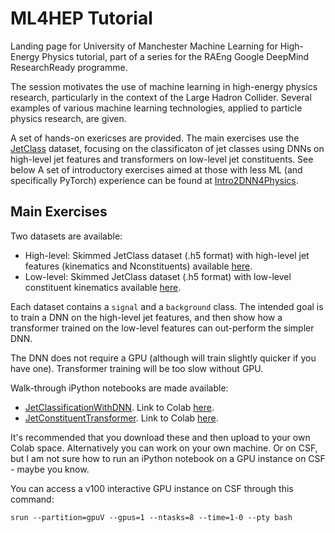 # ML4HEP Tutorial

Landing page for University of Manchester Machine Learning for High-Energy Physics tutorial, part of a series for the RAEng Google DeepMind ResearchReady programme.

The session motivates the use of machine learning in high-energy physics research, particularly in the context of the Large Hadron Collider.
Several examples of various machine learning technologies, applied to particle physics research, are given.

A set of hands-on exericses are provided.
The main exercises use the [JetClass](https://zenodo.org/records/6619768) dataset, focusing on the classificaton of jet classes using DNNs on high-level jet features and transformers on low-level jet constituents.  See below
A set of introductory exercises aimed at those with less ML (and specifically PyTorch) experience can be found at [Intro2DNN4Physics](https://github.com/els285/Intro2NN4Physics/tree/main/Exercises).


## Main Exercises
Two datasets are available:
* High-level: Skimmed JetClass dataset (.h5 format) with high-level jet features (kinematics and Nconstituents) available [here](https://cernbox.cern.ch/s/HAsUVTx60u7L7TY/).
* Low-level: Skimmed JetClass dataset (.h5 format) with low-level constituent kinematics available [here](https://cernbox.cern.ch/s/4rtGlo1RlFvUNwz).

Each dataset contains a `signal` and a `background` class. The intended goal is to train a DNN on the high-level jet features, and then show how a transformer trained on the low-level features can out-perform the simpler DNN.

The DNN does not require a GPU (although will train slightly quicker if you have one). Transformer training will be too slow without GPU.

Walk-through iPython notebooks are made available:
* [JetClassificationWithDNN](https://github.com/els285/RAEngHEPTutorial/blob/main/JetClassificationWithDNN_public.ipynb). Link to Colab [here](https://colab.research.google.com/drive/1Oq1hIkK740ljFWtiUvHb407FawQwvNYp?usp=sharing).
* [JetConstituentTransformer](https://github.com/els285/RAEngHEPTutorial/blob/main/JetConstituentTransformer_public.ipynb). Link to Colab [here](https://colab.research.google.com/drive/14eGFIv7xFL_jwJkyaSD3WI4sTl3-0OA8?usp=sharing).

It's recommended that you download these and then upload to your own Colab space. Alternatively you can work on your own machine. Or on CSF, but I am not sure how to run an iPython notebook on a GPU instance on CSF - maybe you know.

You can access a v100 interactive GPU instance on CSF through this command:
```
srun --partition=gpuV --gpus=1 --ntasks=8 --time=1-0 --pty bash
```
